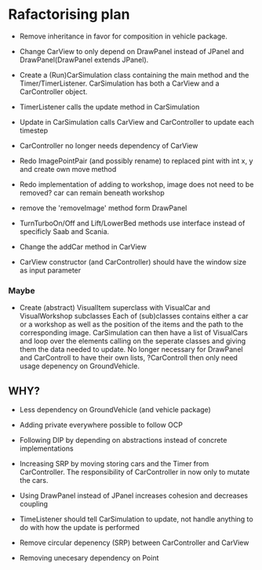 # Rafactorising plan

- Remove inheritance in favor for composition in vehicle package. 

- Change CarView to only depend on DrawPanel instead of JPanel and DrawPanel(DrawPanel extends JPanel). 
- Create a (Run)CarSimulation class containing the main method and the Timer/TimerListener. 
CarSimulation has both a CarView and a CarController object. 
- TimerListener calls the update method in CarSimulation
- Update in CarSimulation calls CarView and CarController to update each timestep
- CarController no longer needs dependency of CarView
- Redo ImagePointPair (and possibly rename) to replaced pint with int x, y and create own move method
- Redo implementation of adding to workshop, image does not need to be removed? car can remain beneath workshop
- remove the 'removeImage' method form DrawPanel
- TurnTurboOn/Off and Lift/LowerBed methods use interface instead of specificly Saab and Scania. 
- Change the addCar method in CarView
- CarView constructor (and CarController) should have the window size as input parameter

### Maybe

- Create (abstract) VisualItem superclass with VisualCar and VisualWorkshop subclasses
Each of (sub)classes contains either a car or a workshop as well as the position of the items and the path to the corresponding image. 
CarSimulation can then have a list of VisualCars and loop over the elements calling on the seperate classes and giving them the data needed to update. 
No longer necessary for DrawPanel and CarControll to have their own lists, ?CarControll then only need usage depenency on GroundVehicle. 


## WHY?

- Less dependency on GroundVehicle (and vehicle package)
- Adding private everywhere possible to follow OCP
- Following DIP by depending on abstractions instead of concrete implementations
- Increasing SRP by moving storing cars and the Timer from CarController. The responsibility of CarController in now only to mutate the cars. 

- Using DrawPanel instead of JPanel increases cohesion and decreases coupling
- TimeListener should tell CarSimulation to update, not handle anything to do with how the update is performed
- Remove circular depenency (SRP) between CarController and CarView
- Removing unecesary dependency on Point